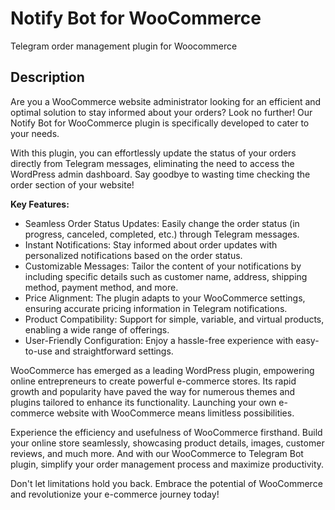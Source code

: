 # Notify Bot for WooCommerce

Telegram order management plugin for Woocommerce

## Description

Are you a WooCommerce website administrator looking for an efficient and optimal solution to stay informed about your orders? Look no further! Our Notify Bot for WooCommerce plugin is specifically developed to cater to your needs.

With this plugin, you can effortlessly update the status of your orders directly from Telegram messages, eliminating the need to access the WordPress admin dashboard. Say goodbye to wasting time checking the order section of your website!

**Key Features:**

* Seamless Order Status Updates: Easily change the order status (in progress, canceled, completed, etc.) through Telegram messages.
* Instant Notifications: Stay informed about order updates with personalized notifications based on the order status.
* Customizable Messages: Tailor the content of your notifications by including specific details such as customer name, address, shipping method, payment method, and more.
* Price Alignment: The plugin adapts to your WooCommerce settings, ensuring accurate pricing information in Telegram notifications.
* Product Compatibility: Support for simple, variable, and virtual products, enabling a wide range of offerings.
* User-Friendly Configuration: Enjoy a hassle-free experience with easy-to-use and straightforward settings.

WooCommerce has emerged as a leading WordPress plugin, empowering online entrepreneurs to create powerful e-commerce stores. Its rapid growth and popularity have paved the way for numerous themes and plugins tailored to enhance its functionality. Launching your own e-commerce website with WooCommerce means limitless possibilities.

Experience the efficiency and usefulness of WooCommerce firsthand. Build your online store seamlessly, showcasing product details, images, customer reviews, and much more. And with our WooCommerce to Telegram Bot plugin, simplify your order management process and maximize productivity.

Don't let limitations hold you back. Embrace the potential of WooCommerce and revolutionize your e-commerce journey today!
